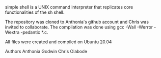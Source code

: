 simple shell is a UNIX command interpreter that replicates core functionalities of the sh shell.

The repository was cloned to Anthonia's github account and Chris was invited to collaborate. The compilation was done using gcc -Wall -Werror -Wextra -pedantic *.c.

All files were created and compiled on Ubuntu 20.04

Authors
Anthonia Godwin
Chris Olabode
